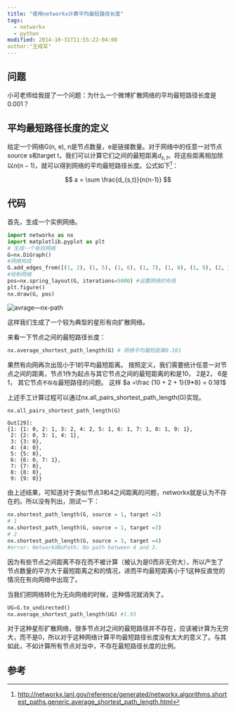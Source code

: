 ```yaml
---
title: "使用networkx计算平均最短路径长度"
tags:
  - networkx
  - python
modified: 2014-10-31T11:55:22-04:00
author:"王成军"
---
```


## 问题
小可老师给我提了一个问题：为什么一个微博扩散网络的平均最短路径长度是0.001？


## 平均最短路径长度的定义
给定一个网络G(n, e), n是节点数量，e是链接数量。对于网络中的任意一对节点source s和target t，我们可以计算它们之间的最短距离$d_{s, t}$。将这些距离相加除以$n(n-1)$，就可以得到网络的平均最短路径长度。公式如下[^1]：

 $$
 a = \sum \frac{d_{s,t}}{n(n-1)}
 $$


## 代码

首先，生成一个实例网络。

```python
import networkx as nx
import matplotlib.pyplot as plt
# 生成一个有向网络
G=nx.DiGraph()
#网络构成
G.add_edges_from([(1, 2), (1, 5), (1, 6), (1, 7), (1, 8), (1, 9), (2, 3), (2, 4), (6, 7)])
#绘制网络
pos=nx.spring_layout(G, iterations=5000) #设置网络的布局
plt.figure()
nx.draw(G, pos)
```

![avrage—nx-path](http://oaf2qt3yk.bkt.clouddn.com/5336451cfec4520b87dd8d05751b00d3.png)

这样我们生成了一个较为典型的星形有向扩散网络。

来看一下节点之间的最短路径长度：

```python
nx.average_shortest_path_length(G) # 网络平均最短距离0.181
```
果然有向网再次出现小于1的平均最短距离。
按照定义，我们需要统计任意一对节点之间的距离，节点1作为起点与其它节点之间的最短距离的和是10， 2是2， 6是1， 其它节点`不存在`最短路径的问题。
这样 $a =\frac {10 + 2 + 1}{9*8} = 0.181$

上述手工计算过程可以通过nx.all_pairs_shortest_path_length(G)实现。

```python
nx.all_pairs_shortest_path_length(G)
```

    Out[29]:
    {1: {1: 0, 2: 1, 3: 2, 4: 2, 5: 1, 6: 1, 7: 1, 8: 1, 9: 1},
     2: {2: 0, 3: 1, 4: 1},
     3: {3: 0},
     4: {4: 0},
     5: {5: 0},
     6: {6: 0, 7: 1},
     7: {7: 0},
     8: {8: 0},
     9: {9: 0}}


由上述结果，可知道对于类似节点3和4之间距离的问题，networkx就是认为不存在的。所以没有列出，测试一下：

```python
nx.shortest_path_length(G, source = 1, target =2)
# 1
nx.shortest_path_length(G, source = 1, target =3)
# 2
nx.shortest_path_length(G, source = 3, target =4)
#error: NetworkXNoPath: No path between 4 and 3.
```
因为有些节点之间距离不存在而不被计算（被认为是0而非无穷大），所以产生了节点数量的平方大于最短距离之和的情况，进而平均最短距离小于1这种反直觉的情况在有向网络中出现了。

当我们把网络转化为无向网络的时候，这种情况就消失了。

```python
UG=G.to_undirected()
nx.average_shortest_path_length(UG) #1.93
```

对于这种星形扩散网络，很多节点对之间的最短路径并不存在，应该被计算为无穷大，而不是0，所以对于这种网络计算平均最短路径长度没有太大的意义了。与其如此，不如计算所有节点对当中，不存在最短路径长度的比例。

## 参考
[^1]: http://networkx.lanl.gov/reference/generated/networkx.algorithms.shortest_paths.generic.average_shortest_path_length.html
